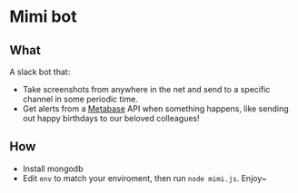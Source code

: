 Mimi bot
========

## What

A slack bot that:

- Take screenshots from anywhere in the net and send to a specific 
channel in some periodic time.
- Get alerts from a [Metabase][1] API when something happens, like
sending out happy birthdays to our beloved colleagues!

## How

- Install mongodb
- Edit `env` to match your enviroment, then run `node mimi.js`. Enjoy~


[1]: https://metabase.com
